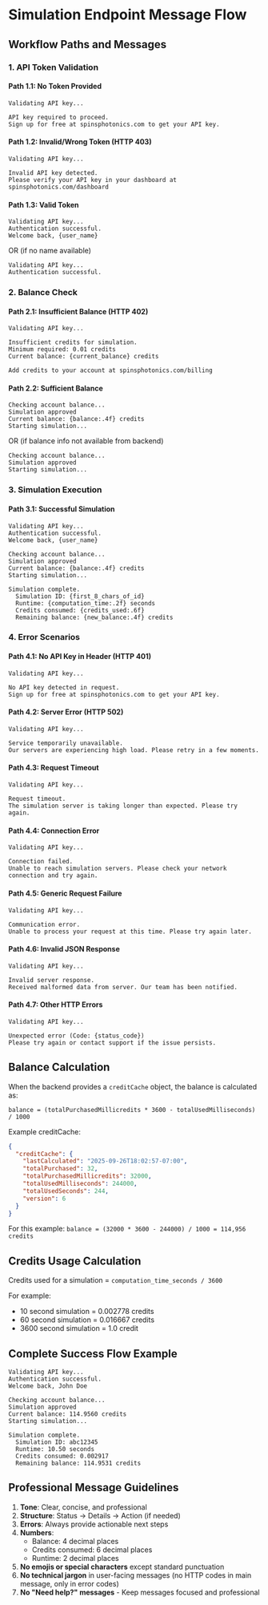 # Simulation Endpoint Message Flow

## Workflow Paths and Messages

### 1. API Token Validation

#### Path 1.1: No Token Provided
```
Validating API key...

API key required to proceed.
Sign up for free at spinsphotonics.com to get your API key.
```

#### Path 1.2: Invalid/Wrong Token (HTTP 403)
```
Validating API key...

Invalid API key detected.
Please verify your API key in your dashboard at spinsphotonics.com/dashboard
```

#### Path 1.3: Valid Token
```
Validating API key...
Authentication successful.
Welcome back, {user_name}
```
OR (if no name available)
```
Validating API key...
Authentication successful.
```

### 2. Balance Check

#### Path 2.1: Insufficient Balance (HTTP 402)
```
Validating API key...

Insufficient credits for simulation.
Minimum required: 0.01 credits
Current balance: {current_balance} credits

Add credits to your account at spinsphotonics.com/billing
```

#### Path 2.2: Sufficient Balance
```
Checking account balance...
Simulation approved
Current balance: {balance:.4f} credits
Starting simulation...
```
OR (if balance info not available from backend)
```
Checking account balance...
Simulation approved
Starting simulation...
```

### 3. Simulation Execution

#### Path 3.1: Successful Simulation
```
Validating API key...
Authentication successful.
Welcome back, {user_name}

Checking account balance...
Simulation approved
Current balance: {balance:.4f} credits
Starting simulation...

Simulation complete.
  Simulation ID: {first_8_chars_of_id}
  Runtime: {computation_time:.2f} seconds
  Credits consumed: {credits_used:.6f}
  Remaining balance: {new_balance:.4f} credits
```

### 4. Error Scenarios

#### Path 4.1: No API Key in Header (HTTP 401)
```
Validating API key...

No API key detected in request.
Sign up for free at spinsphotonics.com to get your API key.
```

#### Path 4.2: Server Error (HTTP 502)
```
Validating API key...

Service temporarily unavailable.
Our servers are experiencing high load. Please retry in a few moments.
```

#### Path 4.3: Request Timeout
```
Validating API key...

Request timeout.
The simulation server is taking longer than expected. Please try again.
```

#### Path 4.4: Connection Error
```
Validating API key...

Connection failed.
Unable to reach simulation servers. Please check your network connection and try again.
```

#### Path 4.5: Generic Request Failure
```
Validating API key...

Communication error.
Unable to process your request at this time. Please try again later.
```

#### Path 4.6: Invalid JSON Response
```
Validating API key...

Invalid server response.
Received malformed data from server. Our team has been notified.
```

#### Path 4.7: Other HTTP Errors
```
Validating API key...

Unexpected error (Code: {status_code})
Please try again or contact support if the issue persists.
```

## Balance Calculation

When the backend provides a `creditCache` object, the balance is calculated as:
```
balance = (totalPurchasedMillicredits * 3600 - totalUsedMilliseconds) / 1000
```

Example creditCache:
```json
{
  "creditCache": {
    "lastCalculated": "2025-09-26T18:02:57-07:00",
    "totalPurchased": 32,
    "totalPurchasedMillicredits": 32000,
    "totalUsedMilliseconds": 244000,
    "totalUsedSeconds": 244,
    "version": 6
  }
}
```

For this example: `balance = (32000 * 3600 - 244000) / 1000 = 114,956 credits`

## Credits Usage Calculation

Credits used for a simulation = `computation_time_seconds / 3600`

For example:
- 10 second simulation = 0.002778 credits
- 60 second simulation = 0.016667 credits
- 3600 second simulation = 1.0 credit

## Complete Success Flow Example

```
Validating API key...
Authentication successful.
Welcome back, John Doe

Checking account balance...
Simulation approved
Current balance: 114.9560 credits
Starting simulation...

Simulation complete.
  Simulation ID: abc12345
  Runtime: 10.50 seconds
  Credits consumed: 0.002917
  Remaining balance: 114.9531 credits
```

## Professional Message Guidelines

1. **Tone**: Clear, concise, and professional
2. **Structure**: Status → Details → Action (if needed)
3. **Errors**: Always provide actionable next steps
4. **Numbers**:
   - Balance: 4 decimal places
   - Credits consumed: 6 decimal places
   - Runtime: 2 decimal places
5. **No emojis or special characters** except standard punctuation
6. **No technical jargon** in user-facing messages (no HTTP codes in main message, only in error codes)
7. **No "Need help?" messages** - Keep messages focused and professional